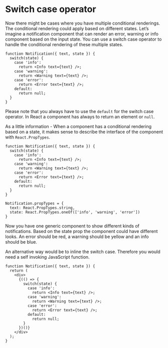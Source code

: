 # Switch case operator

Now there might be cases where you have multiple conditional renderings. The conditional rendering could apply based on different states. Let’s imagine a notification component that can render an error, warning or info component based on the input state. You can use a switch case operator to handle the conditional rendering of these multiple states.

```
function Notification({ text, state }) {
  switch(state) {
    case 'info':
      return <Info text={text} />;
    case 'warning':
      return <Warning text={text} />;
    case 'error':
      return <Error text={text} />;
    default:
      return null;
  }
}
```

Please note that you always have to use the `default` for the switch case operator. In React a component has always to return an element or `null`.

As a little information​ - When a component has a conditional rendering based on a state, it makes sense to describe the interface of the component with `React.PropTypes`.

```
function Notification({ text, state }) {
  switch(state) {
    case 'info':
      return <Info text={text} />;
    case 'warning':
      return <Warning text={text} />;
    case 'error':
      return <Error text={text} />;
    default:
      return null;
  }
}

Notification.propTypes = {
  text: React.PropTypes.string,
  state: React.PropTypes.oneOf(['info', 'warning', 'error'])
}
```

Now you have one generic component to show different kinds of notifications. Based on the state prop the component could have different looks. An error should be red, a warning should be yellow and an info should be blue.

An alternative way would be to inline the switch case. Therefore you would need a self invoking JavaScript function.

```
function Notification({ text, state }) {
  return (
    <div>
      {(() => {
        switch(state) {
          case 'info':
            return <Info text={text} />;
          case 'warning':
            return <Warning text={text} />;
          case 'error':
            return <Error text={text} />;
          default:
            return null;
        }
      })()}
    </div>
  );
}
```